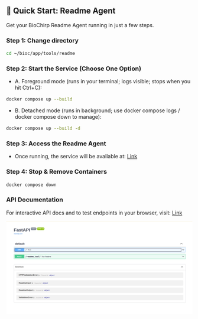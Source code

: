 

## 🚀 Quick Start: Readme Agent

Get your BioChirp Readme Agent running in just a few steps.

### Step 1: Change directory

```bash
cd ~/bioc/app/tools/readme
```

### Step 2: Start the Service (Choose One Option)

* A. Foreground mode (runs in your terminal; logs visible; stops when you hit Ctrl+C):

```bash
docker compose up --build
```

* B. Detached mode (runs in background; use docker compose logs / docker compose down to manage):

```bash
docker compose up --build -d
```

### Step 3: Access the Readme Agent

* Once running, the service will be available at: [Link](http://192.168.22.20:8017)


### Step 4: Stop & Remove Containers

```bash
docker compose down
```

### API Documentation

For interactive API docs and to test endpoints in your browser, visit: [Link](http://192.168.22.20:8017/docs)

![alt text](image.png)